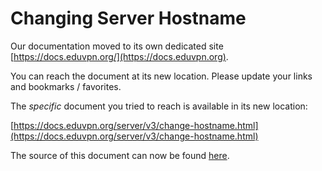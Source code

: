 # Changing Server Hostname
    
Our documentation moved to its own dedicated site 
[https://docs.eduvpn.org/](https://docs.eduvpn.org).

You can reach the document at its new location. Please update your links and 
bookmarks / favorites.

The _specific_ document you tried to reach is available in its new location:

[https://docs.eduvpn.org/server/v3/change-hostname.html](https://docs.eduvpn.org/server/v3/change-hostname.html)

The source of this document can now be found [here](https://codeberg.org/eduVPN/documentation/src/branch/v3/change-hostname.md).
